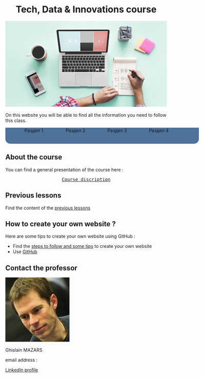<!DOCTYPE HTML> 
<head> 
<link href="css_redactor.css" rel="stylesheet"> 
</head>
<meta charset="utf-8">

<meta name="keywords" content="Tech, Data, Innovations, Vourse, digital management"> 

<meta name="description" content="Do you want to understand the world of technologies? Take this course!">

<head>
  <h1 align="center">Tech, Data & Innovations course</h1>
  <img src="Create-your-website.jpg">
  <p>On this website you will be able to find all the information you need to follow this class.<p>
</head>

<body>
  
<div id="menu">
 <ul>  
   <li>Раздел 1</li>
   <li>Раздел 2</li>
   <li>Раздел 3</li>
   <li>Раздел 4</li>
 </ul>
</div> 

<style type="text/css"> 
#menu {width:604px; height:50px; background:#4E729A;margin:0 auto 0;border-radius:0 0 15px 15px;}
#menu ul li {float:left; width:130px;text-align:center;height:50px}
#menu ul {list-style:none;}
#menu ul li:hover{background:blue;color:white;}
</style> 



## About the course
You can find a general presentation of the course here :
 <pre><center><a href="course_presentation.md" class="button24">Course discription</a><center></pre>
  
## Previous lessons
Find the content of the [previous lessons](PreviousLessons)


## How to create your own website ?
Here are some tips to create your own website using GitHub :
- Find the [steps to follow and some tips](https://adelebnt.github.io/Create-a-website-on-GitHub/) to create your own website
- Use [GitHub](https://github.com/)

## Contact the professor
<img align ="centre" src="Tech%20data...%20Ghislain%20Mazars.jpg">

Ghislain MAZARS

email address : 

[LinkedIn profile](https://fr.linkedin.com/in/ghislainmazars)
</body>


